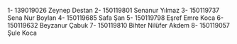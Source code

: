 1-  139019026 Zeynep Destan
2-  150119801 Senanur Yılmaz
3-  150119737 Sena Nur Boylan
4-  150119685 Safa Şan
5-  150119798 Eşref Emre Koca
6-  150119632 Beyzanur Çabuk
7-  150119810 Bihter Nilüfer Akdem
8-  150119057 Şule Koca